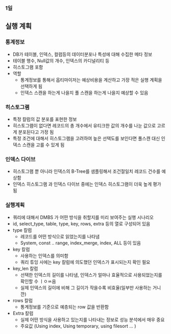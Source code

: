 ### 1일

## 실행 계획

### 통계정보
- DB가 테이블, 인덱스, 컬럼등의 데이터분포나 특성에 대해 수집한 메타 정보
- 테이블 행수, Null값의 개수, 인덱스의 카디널리티 등
- 히스토그램 포함
- 역할
  - 통계정보를 통해서 옵티마이저는 예상비용을 계산하고 가장 적은 실행 계획을 선택하게 됨
  - 인덱스 스캔을 하는게 나을지  풀 스캔을 하는게 나을지 예상할 수 있음

### 히스토그램
- 특정 칼럼의 값 분포를 표현한 정보
- 히스토그램이 없다면 레코드의 총 개수에서 유티크한 값의 개수를 나눈 값으로 고르게 분포된다고 가정 됨
- 특정 조건에 대해서 히스토그램을 고려하여 높은 선택도를 보인다면 풀스캔 대신 인덱스 스캔을 고를 수 있게 됨

### 인덱스 다이브
- 히스토그램 뿐 아니라 인덱스의 B-Tree를 샘플링해서 조건절일치 레코드 건수를 예상함
- 인덱스 히스토그램 과 인덱스 다이브 중에는 인덱스 히스토그램이 더욱 높게 평가 됨

### 실행계획
- 쿼리에 대해서  DMBS 가 어떤 방식을 취할지를 미리 보여주는 실행 시나리오
- id, select_type, table, type, key, rows, extra 등의 열로 구성되어 있음
- type 칼럼
  - 레코드를 어떤 방식으로 읽었는지를 나타냄
  - System, const .. range, index_merge, index, ALL 등이 있음
- key 칼럼
  - 사용하는 인덱스를 의미함 
  - 쿼리 튜잉 사에는 key 칼럼에 의도했던 인덱스가 표시되는지 확인 필요
- key_len 칼럼
  - 선택한 인덱스의 길이를 나타냄, 인덱스가 얼마나 효율적으로 사용되었는지를 확인할 수 ㅣㅇㅆ음
  - 실제 인덱스의 길이에 비해 그 길이가 작을수록 비효율(일부만 사용하는 거니깐)
- rows 칼럼
  - 통계정보를 기준으로 예층되는 row 값을 반환함
- Extra 칼럼
  - 실제 어떤 방식을 사용하고 있는지를 나타내는 정보로 성능 분석에서 매우 중요
  - 주요값 (Using index, Using temporary, using filesort ... )

